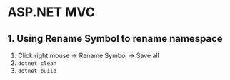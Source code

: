 # ASP.NET MVC

## 1. Using Rename Symbol to rename namespace

1. Click right mouse -> Rename Symbol -> Save all
2. `dotnet clean`
3. `dotnet build`
